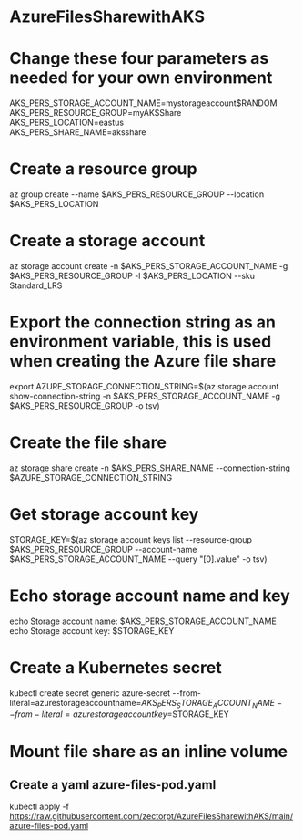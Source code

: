 # AzureFilesSharewithAKS
# Change these four parameters as needed for your own environment
AKS_PERS_STORAGE_ACCOUNT_NAME=mystorageaccount$RANDOM  
AKS_PERS_RESOURCE_GROUP=myAKSShare  
AKS_PERS_LOCATION=eastus  
AKS_PERS_SHARE_NAME=aksshare  

# Create a resource group
az group create --name $AKS_PERS_RESOURCE_GROUP --location $AKS_PERS_LOCATION

# Create a storage account
az storage account create -n $AKS_PERS_STORAGE_ACCOUNT_NAME -g $AKS_PERS_RESOURCE_GROUP -l $AKS_PERS_LOCATION --sku Standard_LRS

# Export the connection string as an environment variable, this is used when creating the Azure file share
export AZURE_STORAGE_CONNECTION_STRING=$(az storage account show-connection-string -n $AKS_PERS_STORAGE_ACCOUNT_NAME -g $AKS_PERS_RESOURCE_GROUP -o tsv)

# Create the file share
az storage share create -n $AKS_PERS_SHARE_NAME --connection-string $AZURE_STORAGE_CONNECTION_STRING

# Get storage account key
STORAGE_KEY=$(az storage account keys list --resource-group $AKS_PERS_RESOURCE_GROUP --account-name $AKS_PERS_STORAGE_ACCOUNT_NAME --query "[0].value" -o tsv)

# Echo storage account name and key
echo Storage account name: $AKS_PERS_STORAGE_ACCOUNT_NAME  
echo Storage account key: $STORAGE_KEY

# Create a Kubernetes secret
kubectl create secret generic azure-secret --from-literal=azurestorageaccountname=$AKS_PERS_STORAGE_ACCOUNT_NAME --from-literal=azurestorageaccountkey=$STORAGE_KEY

# Mount file share as an inline volume
## Create a yaml azure-files-pod.yaml  
kubectl apply -f https://raw.githubusercontent.com/zectorpt/AzureFilesSharewithAKS/main/azure-files-pod.yaml


